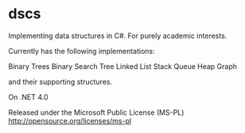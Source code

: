 dscs
====

Implementing data structures in C#. For purely academic interests. 

Currently has the following implementations:

Binary Trees
Binary Search Tree
Linked List
Stack
Queue
Heap
Graph

and their supporting structures.

On .NET 4.0

Released under the Microsoft Public License (MS-PL)
http://opensource.org/licenses/ms-pl
